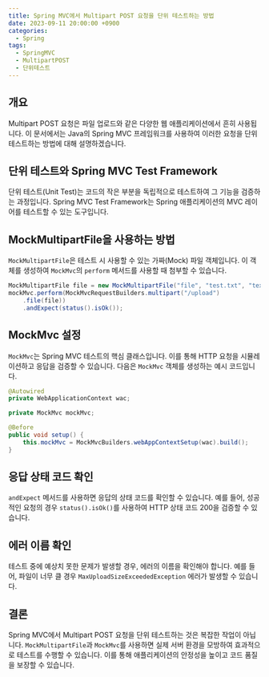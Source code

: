 ```yaml
---
title: Spring MVC에서 Multipart POST 요청을 단위 테스트하는 방법
date: 2023-09-11 20:00:00 +0900
categories:
  - Spring
tags:
  - SpringMVC
  - MultipartPOST
  - 단위테스트
---
```

## 개요

Multipart POST 요청은 파일 업로드와 같은 다양한 웹 애플리케이션에서 흔히 사용됩니다. 이 문서에서는 Java의 Spring MVC 프레임워크를 사용하여 이러한 요청을 단위 테스트하는 방법에 대해 설명하겠습니다.

## 단위 테스트와 Spring MVC Test Framework

단위 테스트(Unit Test)는 코드의 작은 부분을 독립적으로 테스트하여 그 기능을 검증하는 과정입니다. Spring MVC Test Framework는 Spring 애플리케이션의 MVC 레이어를 테스트할 수 있는 도구입니다.

## MockMultipartFile을 사용하는 방법

`MockMultipartFile`은 테스트 시 사용할 수 있는 가짜(Mock) 파일 객체입니다. 이 객체를 생성하여 `MockMvc`의 `perform` 메서드를 사용할 때 첨부할 수 있습니다.

```java
MockMultipartFile file = new MockMultipartFile("file", "test.txt", "text/plain", "some content".getBytes());
mockMvc.perform(MockMvcRequestBuilders.multipart("/upload")
    .file(file))
    .andExpect(status().isOk());
```

## MockMvc 설정

`MockMvc`는 Spring MVC 테스트의 핵심 클래스입니다. 이를 통해 HTTP 요청을 시뮬레이션하고 응답을 검증할 수 있습니다. 다음은 `MockMvc` 객체를 생성하는 예시 코드입니다.

```java
@Autowired
private WebApplicationContext wac;

private MockMvc mockMvc;

@Before
public void setup() {
    this.mockMvc = MockMvcBuilders.webAppContextSetup(wac).build();
}
```

## 응답 상태 코드 확인

`andExpect` 메서드를 사용하면 응답의 상태 코드를 확인할 수 있습니다. 예를 들어, 성공적인 요청의 경우 `status().isOk()`를 사용하여 HTTP 상태 코드 200을 검증할 수 있습니다.

## 에러 이름 확인

테스트 중에 예상치 못한 문제가 발생할 경우, 에러의 이름을 확인해야 합니다. 예를 들어, 파일이 너무 클 경우 `MaxUploadSizeExceededException` 에러가 발생할 수 있습니다.

## 결론

Spring MVC에서 Multipart POST 요청을 단위 테스트하는 것은 복잡한 작업이 아닙니다. `MockMultipartFile`과 `MockMvc`를 사용하면 실제 서버 환경을 모방하여 효과적으로 테스트를 수행할 수 있습니다. 이를 통해 애플리케이션의 안정성을 높이고 코드 품질을 보장할 수 있습니다.